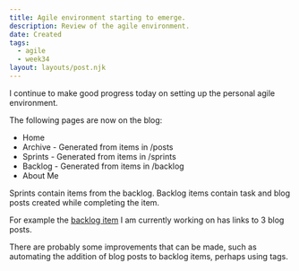 ```yaml
---
title: Agile environment starting to emerge.
description: Review of the agile environment.
date: Created
tags:
  - agile
  - week34
layout: layouts/post.njk
---
```

I continue to make good progress today on setting up the personal agile environment.

The following pages are now on the blog:

- Home
- Archive - Generated from items in /posts
- Sprints - Generated from items in /sprints
- Backlog - Generated from items in /backlog
- About Me

Sprints contain items from the backlog. Backlog items contain task and blog posts created while completing the item.

For example the [backlog item](/backlog/setup-personal-agile-environment) I am currently working on has links to 3 blog posts.

There are probably some improvements that can be made, such as automating the addition of blog posts to backlog items, perhaps using tags.